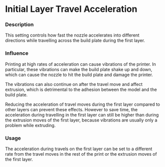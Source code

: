 Initial Layer Travel Acceleration
====
### **Description**
This setting controls how fast the nozzle accelerates into different directions while travelling across the build plate during the first layer. 

### **Influence**
Printing at high rates of acceleration can cause vibrations of the printer. In particular, these vibrations can make the build plate shake up and down, which can cause the nozzle to hit the build plate and damage the printer. 

The vibrations can also continue on after the travel move and affect extrusion, which is detrimental to the adhesion between the model and the build plate. 

Reducing the acceleration of travel moves during the first layer compared to other layers can prevent these effects. However to save time, the acceleration during travelling in the first layer can still be higher than during the extrusion moves of the first layer, because vibrations are usually only a problem while extruding.

### **Usage**
The acceleration during travels on the first layer can be set to a different rate from the travel moves in the rest of the print or the extrusion moves of the first layer.






